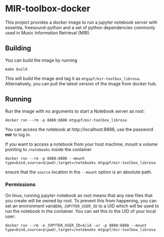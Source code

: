 # MIR-toolbox-docker

This project provides a docker image to run a jupyter notebook server with
essentia, freesound-python and a set of python dependencies commonly used in
Music Information Retrieval (MIR).

## Building

You can build the image by running

    make build

This will build the image and tag it as `mtgupf/mir-toolbox_librosa`.
Alternatively, you can pull the latest version of the image from docker hub.

## Running

Run the image with no arguments to start a Notebook server as root:

    docker run --rm -p 8888:8888 mtgupf/mir-toolbox_librosa

You can access the notebook at http://localhost:8888, use the password **mir**
to log in.

If you want to access a notebook from your host machine, mount a volume pointing
to `/notebooks` inside the container

    docker run --rm -p 8888:8888 --mount type=bind,source=$(pwd),target=/notebooks mtgupf/mir-toolbox_librosa

ensure that the `source` location in the `--mount` option is an absolute path.

### Permissions

On linux, running jupyter-notebook as root means that any new files that you
create will be owned by root. To prevent this from happening, you can set an
environment variable, `JUPYTER_USER_ID` to a UID which will be used to run
the notebook in the container. You can set this to the UID of your local user:

    docker run --rm -e JUPYTER_USER_ID=$(id -u) -p 8888:8888 --mount type=bind,source=$(pwd),target=/notebooks mtgupf/mir-toolbox_librosa
